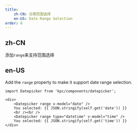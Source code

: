 ```yaml
---
title: 
    zh-CN: 日期范围选择
    en-US: Date Range Selection
order: 6
---
```


## zh-CN

添加`range`来支持范围选择

## en-US

Add the `range` property to make it support date range selection.

```vdt
import Datepicker from 'kpc/components/datepicker';

<div>
    <Datepicker range v-model="date" />
    You selected: {{ JSON.stringify(self.get('date')) }}
    <br /><br />
    <Datepicker range type="datetime" v-model="time" />
    You selected: {{ JSON.stringify(self.get('time')) }}
</div>
```
